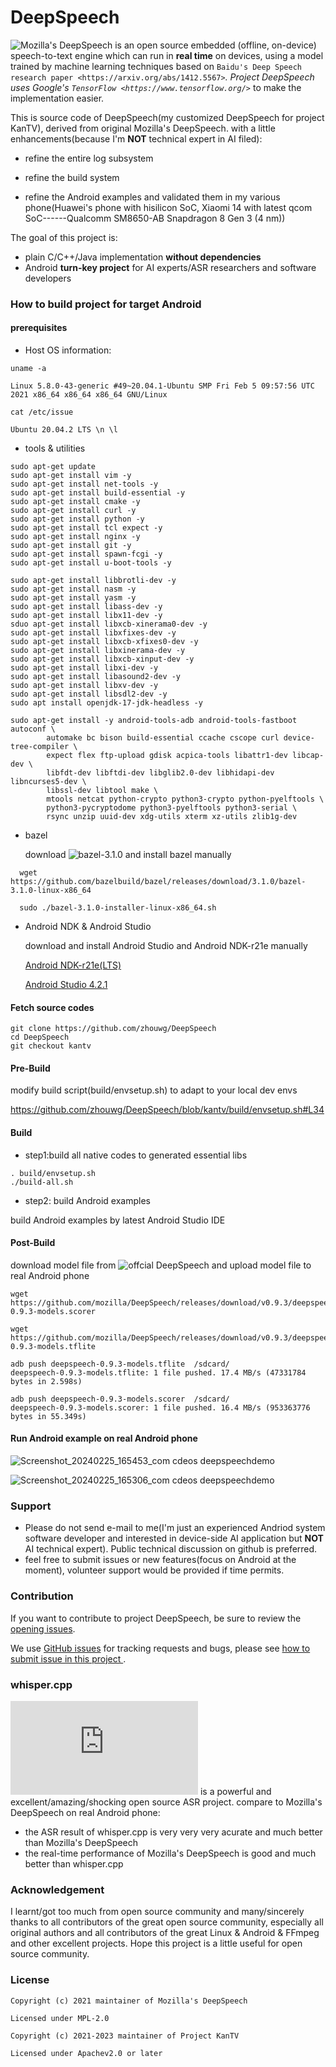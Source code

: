 # DeepSpeech

![Mozilla's DeepSpeech](https://github.com/mozilla/DeepSpeech) is an open source embedded (offline, on-device) speech-to-text engine which can run in **real time** on devices, using a model trained by machine learning techniques based on `Baidu's Deep Speech research paper <https://arxiv.org/abs/1412.5567>`_. Project DeepSpeech uses Google's `TensorFlow <https://www.tensorflow.org/>`_ to make the implementation easier.

This is source code of DeepSpeech(my customized DeepSpeech for project KanTV), derived from original Mozilla's DeepSpeech. with a little enhancements(because I'm **NOT** technical expert in AI filed):

- refine the entire log subsystem

- refine the build system

- refine the Android examples and validated them in my various phone(Huawei's phone with hisilicon SoC, Xiaomi 14 with latest qcom SoC------Qualcomm SM8650-AB Snapdragon 8 Gen 3 (4 nm))

The goal of this project is:

- plain C/C++/Java implementation **without dependencies** 
- Android **turn-key project** for AI experts/ASR researchers and software developers

### How to build project for target Android

#### prerequisites

- Host OS information:

```
uname -a

Linux 5.8.0-43-generic #49~20.04.1-Ubuntu SMP Fri Feb 5 09:57:56 UTC 2021 x86_64 x86_64 x86_64 GNU/Linux

cat /etc/issue

Ubuntu 20.04.2 LTS \n \l

```


- tools & utilities
```
sudo apt-get update
sudo apt-get install vim -y
sudo apt-get install net-tools -y
sudo apt-get install build-essential -y
sudo apt-get install cmake -y
sudo apt-get install curl -y
sudo apt-get install python -y
sudo apt-get install tcl expect -y
sudo apt-get install nginx -y
sudo apt-get install git -y
sudo apt-get install spawn-fcgi -y
sudo apt-get install u-boot-tools -y

sudo apt-get install libbrotli-dev -y
sudo apt-get install nasm -y
sudo apt-get install yasm -y
sudo apt-get install libass-dev -y
sudo apt-get install libx11-dev -y
sduo apt-get install libxcb-xinerama0-dev -y
sudo apt-get install libxfixes-dev -y
sudo apt-get install libxcb-xfixes0-dev -y
sudo apt-get install libxinerama-dev -y
sudo apt-get install libxcb-xinput-dev -y
sudo apt-get install libxi-dev -y
sudo apt-get install libasound2-dev -y
sudo apt-get install libxv-dev -y
sudo apt-get install libsdl2-dev -y
sudo apt install openjdk-17-jdk-headless -y

sudo apt-get install -y android-tools-adb android-tools-fastboot autoconf \
        automake bc bison build-essential ccache cscope curl device-tree-compiler \
        expect flex ftp-upload gdisk acpica-tools libattr1-dev libcap-dev \
        libfdt-dev libftdi-dev libglib2.0-dev libhidapi-dev libncurses5-dev \
        libssl-dev libtool make \
        mtools netcat python-crypto python3-crypto python-pyelftools \
        python3-pycryptodome python3-pyelftools python3-serial \
        rsync unzip uuid-dev xdg-utils xterm xz-utils zlib1g-dev

```

- bazel
  
  download ![bazel-3.1.0](https://github.com/bazelbuild/bazel/releases?page=5) and install bazel manually

```
  wget https://github.com/bazelbuild/bazel/releases/download/3.1.0/bazel-3.1.0-linux-x86_64
```
```
  sudo ./bazel-3.1.0-installer-linux-x86_64.sh
```

- Android NDK & Android Studio

  download and install Android Studio and Android NDK-r21e manually
  
  [Android NDK-r21e(LTS)](https://developer.android.com/ndk/downloads)


  [Android Studio 4.2.1](https://developer.android.google.cn/studio)



#### Fetch source codes

```
git clone https://github.com/zhouwg/DeepSpeech
cd DeepSpeech
git checkout kantv
```

#### Pre-Build

modify build script(build/envsetup.sh) to adapt to your local dev envs

https://github.com/zhouwg/DeepSpeech/blob/kantv/build/envsetup.sh#L34



#### Build 

- step1:build all native codes to generated essential libs

```
. build/envsetup.sh
./build-all.sh
```

- step2: build Android examples

build Android examples by latest Android Studio IDE


#### Post-Build

 download model file from ![offcial DeepSpeech](https://github.com/mozilla/DeepSpeech/releases/tag/v0.9.3) and upload model file to real Android phone


 
```
wget https://github.com/mozilla/DeepSpeech/releases/download/v0.9.3/deepspeech-0.9.3-models.scorer
```

```
wget https://github.com/mozilla/DeepSpeech/releases/download/v0.9.3/deepspeech-0.9.3-models.tflite
```

```
adb push deepspeech-0.9.3-models.tflite  /sdcard/
deepspeech-0.9.3-models.tflite: 1 file pushed. 17.4 MB/s (47331784 bytes in 2.598s)

adb push deepspeech-0.9.3-models.scorer  /sdcard/
deepspeech-0.9.3-models.scorer: 1 file pushed. 16.4 MB/s (953363776 bytes in 55.349s)

```

#### Run Android example on real Android phone

![Screenshot_20240225_165453_com cdeos deepspeechdemo](https://github.com/zhouwg/kantv/assets/6889919/c8a2cd0e-59cd-4a39-8b27-265d9c3c5d57)

![Screenshot_20240225_165306_com cdeos deepspeechdemo](https://github.com/zhouwg/kantv/assets/6889919/44e15d5c-1c33-46a9-a90c-92cbb14bfe23)


### Support

- Please do not send e-mail to me(I'm just an experienced Andriod system software developer and interested in device-side AI application but **NOT** AI technical expert). Public technical discussion on github is preferred.
- feel free to submit issues or new features(focus on Android at the moment), volunteer support would be provided if time permits.
  

### Contribution

 If you want to contribute to project DeepSpeech, be sure to review the [opening issues](https://github.com/zhouwg/DeepSpeech/issues?q=is%3Aopen+is%3Aissue).

 We use [GitHub issues](https://github.com/zhouwg/DeepSpeech/issues) for tracking requests and bugs, please see [how to submit issue in this project ](https://github.com/zhouwg/DeepSpeech/issues/1).


### whisper.cpp

![whisper.cpp](https://github.com/ggerganov/whisper.cpp) is a powerful and excellent/amazing/shocking open source ASR project. compare to Mozilla's DeepSpeech on real Android phone:

- the ASR result of whisper.cpp is very very very acurate and much better than Mozilla's DeepSpeech
- the real-time performance of Mozilla's DeepSpeech is good and much better than whisper.cpp



### Acknowledgement

I learnt/got too much from open source community and many/sincerely thanks to all contributors of the great open source community, especially all original authors and all contributors of the great Linux & Android & FFmpeg and other excellent projects. Hope this project is a little useful for open source community.



### License

```
Copyright (c) 2021 maintainer of Mozilla's DeepSpeech

Licensed under MPL-2.0
```

```
Copyright (c) 2021-2023 maintainer of Project KanTV

Licensed under Apachev2.0 or later
```
